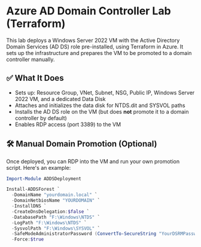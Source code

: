 # Azure AD Domain Controller Lab (Terraform)

This lab deploys a Windows Server 2022 VM with the Active Directory Domain Services (AD DS) role pre-installed, using Terraform in Azure. It sets up the infrastructure and prepares the VM to be promoted to a domain controller manually.

## ✅ What It Does
- Sets up: Resource Group, VNet, Subnet, NSG, Public IP, Windows Server 2022 VM, and a dedicated Data Disk
- Attaches and initializes the data disk for NTDS.dit and SYSVOL paths
- Installs the AD DS role on the VM (but does **not** promote it to a domain controller by default)
- Enables RDP access (port 3389) to the VM

## 🛠 Manual Domain Promotion (Optional)
Once deployed, you can RDP into the VM and run your own promotion script. Here's an example:

```powershell
Import-Module ADDSDeployment

Install-ADDSForest `
  -DomainName "yourdomain.local" `
  -DomainNetbiosName "YOURDOMAIN" `
  -InstallDNS `
  -CreateDnsDelegation:$false `
  -DatabasePath "F:\Windows\NTDS" `
  -LogPath "F:\Windows\NTDS" `
  -SysvolPath "F:\Windows\SYSVOL" `
  -SafeModeAdministratorPassword (ConvertTo-SecureString "YourDSRMPassword123!" -AsPlainText -Force) `
  -Force:$true
